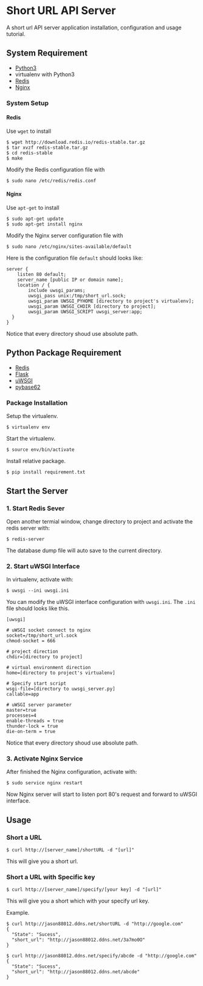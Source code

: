 # Short URL API Server
A short url API server application installation, configuration and usage tutorial.
## System Requirement
* [Python3](https://www.python.org/downloads/)
* virtualenv with Python3
* [Redis](https://redis.io/download)
* [Nginx](https://www.nginx.com/)

### System Setup
#### Redis
Use `wget` to install
```
$ wget http://download.redis.io/redis-stable.tar.gz
$ tar xvzf redis-stable.tar.gz
$ cd redis-stable
$ make
```
Modify the Redis configuration file with
```
$ sudo nano /etc/redis/redis.conf
```

#### Nginx
Use `apt-get` to install
```
$ sudo apt-get update
$ sudo apt-get install nginx
```
Modify the Nginx server configuration file with
```
$ sudo nano /etc/nginx/sites-available/default
```
Here is the configuration file `default` should looks like:
```
server { 
    listen 80 default;
    server_name [public IP or domain name];
    location / { 
        include uwsgi_params;
        uwsgi_pass unix:/tmp/short_url.sock;
        uwsgi_param UWSGI_PYHOME [directory to project's virtualenv]; 
        uwsgi_param UWSGI_CHDIR [directory to project];
        uwsgi_param UWSGI_SCRIPT uwsgi_server:app;
  }
}
```
Notice that every directory shoud use absolute path.


## Python Package Requirement
* [Redis](https://github.com/andymccurdy/redis-py)
* [Flask](http://flask.pocoo.org/)
* [uWSGI](https://uwsgi-docs.readthedocs.io/en/latest/)
* [pybase62](https://github.com/suminb/base62)

### Package Installation
Setup the virtualenv.
```
$ virtualenv env
```
Start the virtualenv.
```
$ source env/bin/activate
```
Install relative package.
```
$ pip install requirement.txt
```

## Start the Server
### 1. Start Redis Sever
Open another termial window, change directory to project and activate the redis server with:
```
$ redis-server
```
The database dump file will auto save to the current directory.

### 2. Start uWSGI Interface
In virtualenv, activate with:
```
$ uwsgi --ini uwsgi.ini
```
You can modify the uWSGI interface configuration with `uwsgi.ini`.
The `.ini` file should looks like this.
```
[uwsgi]

# uWSGI socket connect to nginx
socket=/tmp/short_url.sock
chmod-socket = 666

# project direction
chdir=[directory to project]

# virtual environment direction
home=[directory to project's virtualenv]

# Specify start script
wsgi-file=[directory to uwsgi_server.py]
callable=app

# uWSGI server parameter
master=true
processes=4
enable-threads = true
thunder-lock = true
die-on-term = true
```
Notice that every directory shoud use absolute path.

### 3. Activate Nginx Service
After finished the Nginx configuration, activate with:
```
$ sudo service nginx restart
```
Now Nginx server will start to listen port 80's request and forward to uWSGI interface.

## Usage
### Short a URL
```
$ curl http://[server_name]/shortURL -d "[url]"
```
This will give you a short url.

### Short a URL with Specific key
```
$ curl http://[server_name]/specify/[your key] -d "[url]"
```
This will give you a short which with your specify url key.

Example.
```
$ curl http://jason88012.ddns.net/shortURL -d "http://google.com"
{
  "State": "Sucess", 
  "short_url": "http://jason88012.ddns.net/3a7mo0O"
}

$ curl http://jason88012.ddns.net/specify/abcde -d "http://google.com"
{
  "State": "Sucess", 
  "short_url": "http://jason88012.ddns.net/abcde"
}
```


